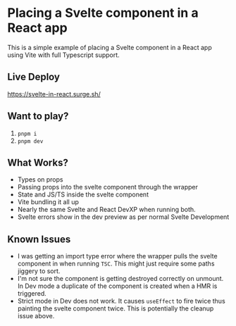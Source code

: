 # Placing a Svelte component in a React app

This is a simple example of placing a Svelte component in a React app using Vite with full Typescript support.

## Live Deploy
https://svelte-in-react.surge.sh/

## Want to play?
1. `pnpm i`
2. `pnpm dev`

## What Works?
- Types on props
- Passing props into the svelte component through the wrapper
- State and JS/TS inside the svelte component
- Vite bundling it all up
- Nearly the same Svelte and React DevXP when running both.
- Svelte errors show in the dev preview as per normal Svelte Development

## Known Issues
- I was getting an import type error where the wrapper pulls the svelte component in when running `TSC`. This might just require some paths jiggery to sort.
- I'm not sure the component is getting destroyed correctly on unmount. In Dev mode a duplicate of the component is created when a HMR is triggered.
- Strict mode in Dev does not work. It causes `useEffect` to fire twice thus painting the svelte component twice. This is potentially the cleanup issue above.